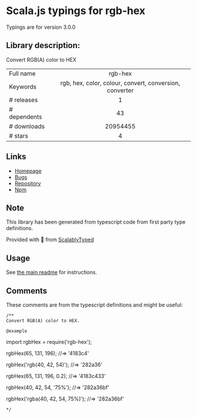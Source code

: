 
# Scala.js typings for rgb-hex

Typings are for version 3.0.0

## Library description:
Convert RGB(A) color to HEX

|                    |                 |
| ------------------ | :-------------: |
| Full name          | rgb-hex |
| Keywords           | rgb, hex, color, colour, convert, conversion, converter |
| # releases         | 1 |
| # dependents       | 43 |
| # downloads        | 20954455 |
| # stars            | 4 |

## Links
- [Homepage](https://github.com/sindresorhus/rgb-hex#readme)
- [Bugs](https://github.com/sindresorhus/rgb-hex/issues)
- [Repository](https://github.com/sindresorhus/rgb-hex)
- [Npm](https://www.npmjs.com/package/rgb-hex)
    


## Note
This library has been generated from typescript code from first party type definitions.

Provided with :purple_heart: from [ScalablyTyped](https://github.com/oyvindberg/ScalablyTyped)

## Usage
See [the main readme](../../readme.md) for instructions.

## Comments

These comments are from the typescript definitions and might be useful:
```
/**
Convert RGB(A) color to HEX.

@example
```
import rgbHex = require('rgb-hex');

rgbHex(65, 131, 196);
//=> '4183c4'

rgbHex('rgb(40, 42, 54)');
//=> '282a36'

rgbHex(65, 131, 196, 0.2);
//=> '4183c433'

rgbHex(40, 42, 54, '75%');
//=> '282a36bf'

rgbHex('rgba(40, 42, 54, 75%)');
//=> '282a36bf'
```
*/

```

